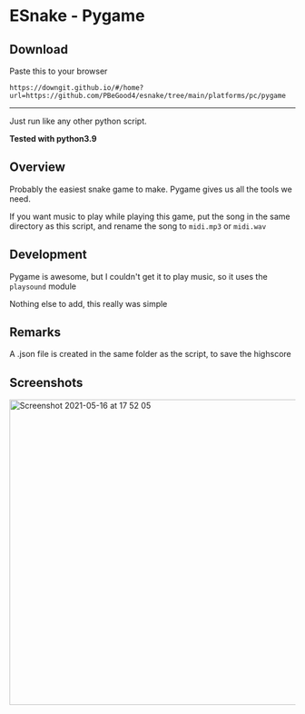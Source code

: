 # ESnake - Pygame

## Download

Paste this to your browser
```
https://downgit.github.io/#/home?url=https://github.com/PBeGood4/esnake/tree/main/platforms/pc/pygame
```

___

Just run like any other python script.

**Tested with python3.9**

## Overview

Probably the easiest snake game to make. Pygame gives us all the tools we need.

If you want music to play while playing this game, put the song in the same directory as this script, and rename the song to `midi.mp3` or `midi.wav`

## Development

Pygame is awesome, but I couldn't get it to play music, so it uses the `playsound` module

Nothing else to add, this really was simple

## Remarks

A .json file is created in the same folder as the script, to save the highscore

## Screenshots

<img width="538" alt="Screenshot 2021-05-16 at 17 52 05" src="https://user-images.githubusercontent.com/82064173/118405348-6eb65400-b66f-11eb-8b7c-fd6d4b094015.png">
